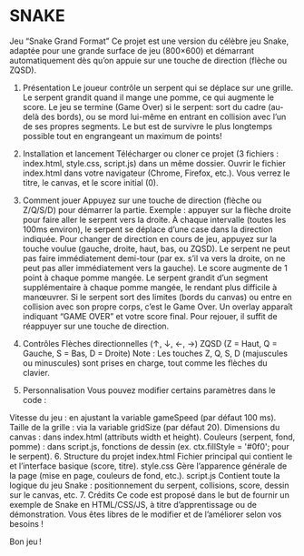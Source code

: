 # SNAKE

Jeu “Snake Grand Format”
Ce projet est une version du célèbre jeu Snake, adaptée pour une grande surface de jeu (800×600) et démarrant automatiquement dès qu’on appuie sur une touche de direction (flèche ou ZQSD).

1. Présentation
Le joueur contrôle un serpent qui se déplace sur une grille.
Le serpent grandit quand il mange une pomme, ce qui augmente le score.
Le jeu se termine (Game Over) si le serpent:
sort du cadre (au-delà des bords), ou
se mord lui-même en entrant en collision avec l’un de ses propres segments.
Le but est de survivre le plus longtemps possible tout en engrangeant un maximum de points!

2. Installation et lancement
Télécharger ou cloner ce projet (3 fichiers : index.html, style.css, script.js) dans un même dossier.
Ouvrir le fichier index.html dans votre navigateur (Chrome, Firefox, etc.).
Vous verrez le titre, le canvas, et le score initial (0).
3. Comment jouer
Appuyez sur une touche de direction (flèche ou Z/Q/S/D) pour démarrer la partie.
Exemple : appuyer sur la flèche droite pour faire aller le serpent vers la droite.
À chaque intervalle (toutes les 100ms environ), le serpent se déplace d’une case dans la direction indiquée.
Pour changer de direction en cours de jeu, appuyez sur la touche voulue (gauche, droite, haut, bas, ou ZQSD).
Le serpent ne peut pas faire immédiatement demi-tour (par ex. s’il va vers la droite, on ne peut pas aller immédiatement vers la gauche).
Le score augmente de 1 point à chaque pomme mangée.
Le serpent grandit d’un segment supplémentaire à chaque pomme mangée, le rendant plus difficile à manœuvrer.
Si le serpent sort des limites (bords du canvas) ou entre en collision avec son propre corps, c’est le Game Over.
Un overlay apparaît indiquant “GAME OVER” et votre score final.
Pour rejouer, il suffit de réappuyer sur une touche de direction.
4. Contrôles
Flèches directionnelles (↑, ↓, ←, →)
ZQSD (Z = Haut, Q = Gauche, S = Bas, D = Droite)
Note : Les touches Z, Q, S, D (majuscules ou minuscules) sont prises en charge, tout comme les flèches du clavier.

5. Personnalisation
Vous pouvez modifier certains paramètres dans le code :

Vitesse du jeu : en ajustant la variable gameSpeed (par défaut 100 ms).
Taille de la grille : via la variable gridSize (par défaut 20).
Dimensions du canvas : dans index.html (attributs width et height).
Couleurs (serpent, fond, pomme) : dans script.js, fonctions de dessin (ex. ctx.fillStyle = '#0f0'; pour le serpent).
6. Structure du projet
index.html
Fichier principal qui contient le <canvas> et l’interface basique (score, titre).
style.css
Gère l’apparence générale de la page (mise en page, couleurs de fond, etc.).
script.js
Contient toute la logique du jeu Snake : positionnement du serpent, collisions, score, dessin sur le canvas, etc.
7. Crédits
Ce code est proposé dans le but de fournir un exemple de Snake en HTML/CSS/JS, à titre d’apprentissage ou de démonstration. Vous êtes libres de le modifier et de l’améliorer selon vos besoins !

Bon jeu !
